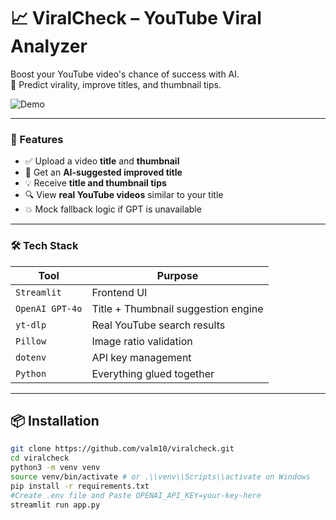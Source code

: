 # 📈 ViralCheck – YouTube Viral Analyzer

Boost your YouTube video's chance of success with AI.  
🎯 Predict virality, improve titles, and thumbnail tips.

![Demo](assets/demo.gif)

---

### 🧠 Features

- ✅ Upload a video **title** and **thumbnail**
- 🤖 Get an **AI-suggested improved title**
- 💡 Receive **title and thumbnail tips**
- 🔍 View **real YouTube videos** similar to your title
- 💥 Mock fallback logic if GPT is unavailable

---

### 🛠️ Tech Stack

| Tool           | Purpose                             |
|----------------|-------------------------------------|
| `Streamlit`    | Frontend UI                         |
| `OpenAI GPT-4o`| Title + Thumbnail suggestion engine |
| `yt-dlp`       | Real YouTube search results         |
| `Pillow`       | Image ratio validation              |
| `dotenv`       | API key management                  |
| `Python`       | Everything glued together           |

---

## 📦 Installation

```bash
git clone https://github.com/valm10/viralcheck.git
cd viralcheck
python3 -m venv venv
source venv/bin/activate # or .\\venv\\Scripts\\activate on Windows
pip install -r requirements.txt
#Create .env file and Paste OPENAI_API_KEY=your-key-here
streamlit run app.py

